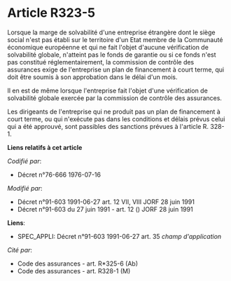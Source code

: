 # Article R323-5

Lorsque la marge de solvabilité d'une entreprise étrangère dont le siège social n'est pas établi sur le territoire d'un Etat
membre de la Communauté économique européenne et qui ne fait l'objet d'aucune vérification de solvabilité globale, n'atteint
pas le fonds de garantie ou si ce fonds n'est pas constitué réglementairement, la commission de contrôle des assurances exige
de l'entreprise un plan de financement à court terme, qui doit être soumis à son approbation dans le délai d'un mois.

Il en est de même lorsque l'entreprise fait l'objet d'une vérification de solvabilité globale exercée par la commission de
contrôle des assurances.

Les dirigeants de l'entreprise qui ne produit pas un plan de financement à court terme, ou qui n'exécute pas dans les
conditions et délais prévus celui qui a été approuvé, sont passibles des sanctions prévues à l'article R. 328-1.

**Liens relatifs à cet article**

_Codifié par_:

  - Décret n°76-666 1976-07-16

_Modifié par_:

  - Décret n°91-603 1991-06-27 art. 12 VII, VIII JORF 28 juin 1991
  - Décret n°91-603 du 27 juin 1991 - art. 12 () JORF 28 juin 1991

**Liens**:

  - SPEC_APPLI: Décret n°91-603 1991-06-27 art. 35 *champ d'application*

_Cité par_:

  - Code des assurances - art. R*325-6 (Ab)
  - Code des assurances - art. R328-1 (M)
